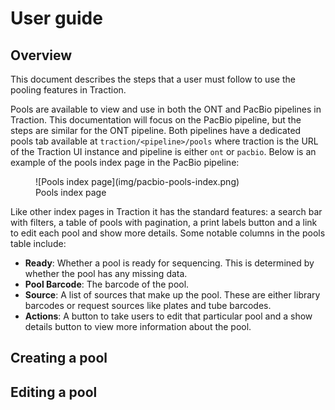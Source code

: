# User guide

## Overview
This document describes the steps that a user must follow to use the pooling features in Traction.

Pools are available to view and use in both the ONT and PacBio pipelines in Traction. This documentation will focus on the PacBio pipeline, but the steps are similar for the ONT pipeline.
Both pipelines have a dedicated pools tab available at `traction/<pipeline>/pools` where traction is the URL of the Traction UI instance and pipeline is either `ont` or `pacbio`.
Below is an example of the pools index page in the PacBio pipeline:

<figure markdown="span">
    ![Pools index page](img/pacbio-pools-index.png)
    <figcaption>Pools index page</figcaption>
</figure>

Like other index pages in Traction it has the standard features: a search bar with filters, a table of pools with pagination, a print labels button and a link to edit each pool and show more details.
Some notable columns in the pools table include:

- **Ready**: Whether a pool is ready for sequencing. This is determined by whether the pool has any missing data.
- **Pool Barcode**: The barcode of the pool.
- **Source**: A list of sources that make up the pool. These are either library barcodes or request sources like plates and tube barcodes.
- **Actions**: A button to take users to edit that particular pool and a show details button to view more information about the pool.

## Creating a pool

## Editing a pool
